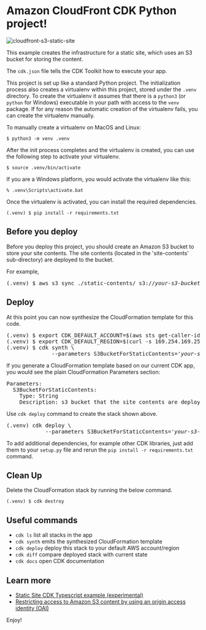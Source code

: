 
# Amazon CloudFront CDK Python project!

![cloudfront-s3-static-site](./cloudfront-s3-static-site-arch.svg)

This example creates the infrastructure for a static site, which uses an S3 bucket for storing the content.

The `cdk.json` file tells the CDK Toolkit how to execute your app.

This project is set up like a standard Python project.  The initialization
process also creates a virtualenv within this project, stored under the `.venv`
directory.  To create the virtualenv it assumes that there is a `python3`
(or `python` for Windows) executable in your path with access to the `venv`
package. If for any reason the automatic creation of the virtualenv fails,
you can create the virtualenv manually.

To manually create a virtualenv on MacOS and Linux:

```
$ python3 -m venv .venv
```

After the init process completes and the virtualenv is created, you can use the following
step to activate your virtualenv.

```
$ source .venv/bin/activate
```

If you are a Windows platform, you would activate the virtualenv like this:

```
% .venv\Scripts\activate.bat
```

Once the virtualenv is activated, you can install the required dependencies.

```
(.venv) $ pip install -r requirements.txt
```

## Before you deploy
Before you deploy this project, you should create an Amazon S3 bucket to store your site contents.
The site contents (located in the 'site-contents' sub-directory) are deployed to the bucket.

For example,

<pre>
(.venv) $ aws s3 sync ./static-contents/ s3://<i>your-s3-bucket-for-static-content</i>/
</pre>

## Deploy

At this point you can now synthesize the CloudFormation template for this code.

<pre>
(.venv) $ export CDK_DEFAULT_ACCOUNT=$(aws sts get-caller-identity --query Account --output text)
(.venv) $ export CDK_DEFAULT_REGION=$(curl -s 169.254.169.254/latest/dynamic/instance-identity/document | jq -r .region)
(.venv) $ cdk synth \
              --parameters S3BucketForStaticContents='<i>your-s3-bucket-for-static-contents</i>'
</pre>

If you generate a CloudFormation template based on our current CDK app, you would see the plain CloudFormation Parameters section:

<pre>
Parameters:
  S3BucketForStaticContents:
    Type: String
    Description: s3 bucket that the site contents are deployed to
</pre>

Use `cdk deploy` command to create the stack shown above.

<pre>
(.venv) cdk deploy \
            --parameters S3BucketForStaticContents='<i>your-s3-bucket-for-static-contents</i>'
</pre>

To add additional dependencies, for example other CDK libraries, just add
them to your `setup.py` file and rerun the `pip install -r requirements.txt`
command.

## Clean Up

Delete the CloudFormation stack by running the below command.

```
(.venv) $ cdk destroy
```

## Useful commands

 * `cdk ls`          list all stacks in the app
 * `cdk synth`       emits the synthesized CloudFormation template
 * `cdk deploy`      deploy this stack to your default AWS account/region
 * `cdk diff`        compare deployed stack with current state
 * `cdk docs`        open CDK documentation

## Learn more
 * [Static Site CDK Typescript example \(experimental\)](https://github.com/aws-samples/aws-cdk-examples/tree/master/typescript/static-site)
 * [Restricting access to Amazon S3 content by using an origin access identity \(OAI\)](https://docs.aws.amazon.com/AmazonCloudFront/latest/DeveloperGuide/private-content-restricting-access-to-s3.html)

Enjoy!
